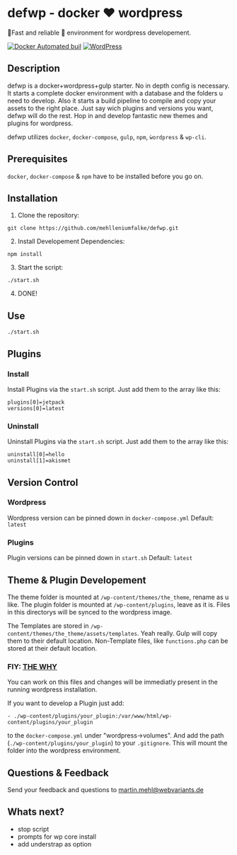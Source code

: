 # defwp - docker :heart: wordpress
:rocket:Fast and reliable :whale: environment for wordpress developement.

[![Docker Automated buil](https://img.shields.io/docker/automated/jrottenberg/ffmpeg.svg)]() [![WordPress](https://img.shields.io/wordpress/v/akismet.svg)]()

## Description
defwp is a docker+wordpress+gulp starter. No in depth config is necessary. It starts a
complete docker environment with a database and the folders u need to develop. Also it starts
a build pipeline to compile and copy your assets to the right place.
Just say wich plugins and versions you want, defwp will do the rest. Hop in and
develop fantastic new themes and plugins for wordpress.

defwp utilizes `docker`, `docker-compose`, `gulp`, `npm`, `ẁordpress` & `wp-cli`.

## Prerequisites
`docker`, `docker-compose` & `npm` have to be installed before you go on.

## Installation
1. Clone the repository:
```
git clone https://github.com/mehlleniumfalke/defwp.git
```

2. Install Developement Dependencies:
```
npm install
```

3. Start the script:
```
./start.sh
```
4. DONE!

## Use
```
./start.sh
```

## Plugins
### Install
Install Plugins via the `start.sh` script. Just add them to the array like this:
```
plugins[0]=jetpack
versions[0]=latest
```

### Uninstall
Uninstall Plugins via the `start.sh` script. Just add them to the array like this:
```
uninstall[0]=hello
uninstall[1]=akismet
```


## Version Control
### Wordpress
Wordpress version can be pinned down in `docker-compose.yml`
Default: `latest`

### Plugins
Plugin versions can be pinned down in `start.sh`
Default: `latest`


## Theme & Plugin Developement

The theme folder is mounted at `/wp-content/themes/the_theme`, rename as u like.
The plugin folder is mounted at `/wp-content/plugins`, leave as it is.
Files in this directorys will be synced to the wordpress image.

The Templates are stored in `/wp-content/themes/the_theme/assets/templates`. Yeah really.
Gulp will copy them to their default location.
Non-Template files, like `functions.php` can be stored at their default location.

### FIY: [THE WHY](https://visible.vc/engineering/asset-pipeline-for-wordpress-theme-development/)

You can work on this files and changes will be immediatly present in the running wordpress installation.

If you want to develop a Plugin just add:
```
- ./wp-content/plugins/your_plugin:/var/www/html/wp-content/plugins/your_plugin
```
to the `docker-compose.yml` under "wordpress->volumes".
And add the path (`./wp-content/plugins/your_plugin`) to your `.gitignore`.
This will mount the folder into the wordpress environment.

## Questions & Feedback
Send your feedback and questions to martin.mehl@webvariants.de

## Whats next?
- stop script
- prompts for wp core install
- add understrap as option